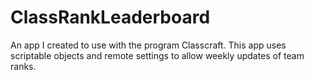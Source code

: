 # ClassRankLeaderboard
An app I created to use with the program Classcraft.  This app uses scriptable objects and remote settings to allow weekly updates of team ranks.
